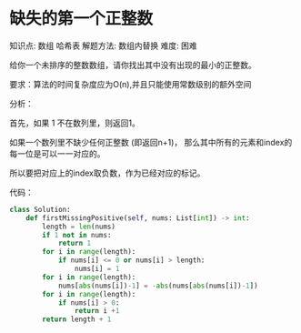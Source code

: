 # 缺失的第一个正整数

知识点: 数组 哈希表
解题方法: 数组内替换
难度: 困难

给你一个未排序的整数数组，请你找出其中没有出现的最小的正整数。

要求：算法的时间复杂度应为O(n),并且只能使用常数级别的额外空间

分析：

首先，如果 1 不在数列里，则返回1。

如果一个数列里不缺少任何正整数 (即返回n+1)， 那么其中所有的元素和index的每一位是可以一一对应的。

所以要把对应上的index取负数，作为已经对应的标记。

代码：

```python
class Solution:
    def firstMissingPositive(self, nums: List[int]) -> int:
        length = len(nums)
        if 1 not in nums:
            return 1
        for i in range(length):
            if nums[i] <= 0 or nums[i] > length:
                nums[i] = 1
        for i in range(length):
            nums[abs(nums[i])-1] = -abs(nums[abs(nums[i])-1])
        for i in range(length):
            if nums[i] > 0:
                return i +1
        return length + 1
```
